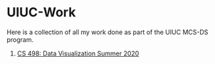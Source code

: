 # UIUC-Work

Here is a collection of all my work done as part of the UIUC MCS-DS program.

1. [CS 498: Data Visualization Summer 2020](./Dashboard)